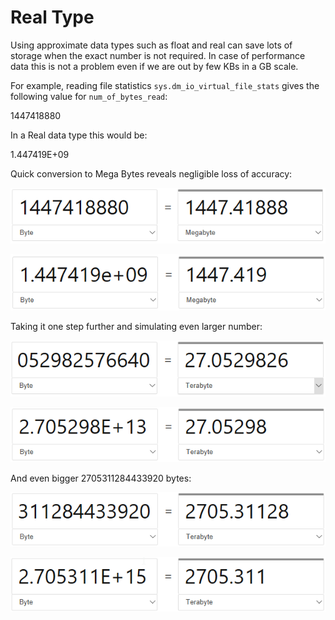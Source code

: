 # Real Type

Using approximate data types such as float and real can save lots of storage when the exact number is not required. In case of performance data this is not a problem even if we are out by few KBs in a GB scale.

For example, reading file statistics `sys.dm_io_virtual_file_stats` gives the following value for `num_of_bytes_read`:

1447418880

In a Real data type this would be:

1.447419E+09

Quick conversion to Mega Bytes reveals negligible loss of accuracy:

![](../../.gitbook/assets/image%20%2810%29.png)

![](../../.gitbook/assets/image%20%2853%29.png)

Taking it one step further and simulating even larger number:

![](../../.gitbook/assets/image%20%2842%29.png)

![](../../.gitbook/assets/image%20%283%29.png)

And even bigger 2705311284433920 bytes:

![](../../.gitbook/assets/image%20%286%29.png)

![](../../.gitbook/assets/image%20%2823%29.png)

